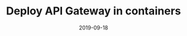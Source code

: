 ---
title: Deploy API Gateway in containers
linkTitle: Deploy API Gateway in containers
weight: 30
date: 2019-09-18
hide_readingtime: true
description: Deploy API Gateway and API Manager in Docker containers, and learn how to migrate from classic deployment to container deployment, and how to upgrade a container deployment.
---